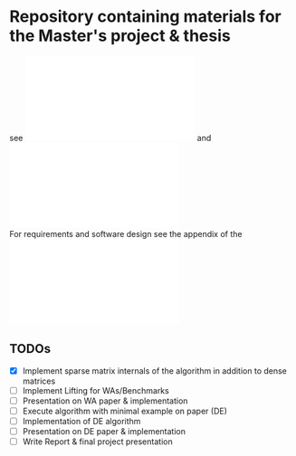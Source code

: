 # Repository containing materials for the Master's project & thesis
 
see ![Proposal](doc/proposal/proposal.pdf) and  ![Presentation](doc/proposal/presentation.pdf)  
For requirements and software design see the appendix of the ![report draft](doc/project_report/0-main.pdf)  

## TODOs  
- [x] Implement sparse matrix internals of the algorithm in addition to dense matrices  
- [ ] Implement Lifting for WAs/Benchmarks  
- [ ] Presentation on WA paper & implementation  
- [ ] Execute algorithm with minimal example on paper (DE)  
- [ ] Implementation of DE algorithm  
- [ ] Presentation on DE paper & implementation  
- [ ] Write Report & final project presentation   